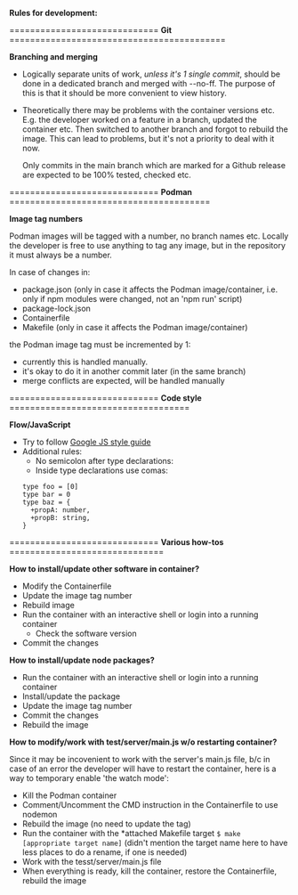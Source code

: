 **Rules for development:**

============================= **Git** ==========================================

**Branching and merging**

- Logically separate units of work, *unless it's 1 single commit*, should be
  done in a dedicated branch and merged with --no-ff. The purpose of this is
  that it should be more convenient to view history.

- Theoretically there may be problems with the container versions etc. E.g. the
  developer worked on a feature in a branch, updated the container etc. Then
  switched to another branch and forgot to rebuild the image. This can lead to
  problems, but it's not a priority to deal with it now.

  Only commits in the main branch which are marked for a Github release are
  expected to be 100% tested, checked etc.

============================= **Podman** =======================================

**Image tag numbers**

Podman images will be tagged with a number, no branch names etc. Locally the
developer is free to use anything to tag any image, but in the repository it
must always be a number.

In case of changes in:

- package.json (only in case it affects the Podman image/container, i.e. only if
  npm modules were changed, not an 'npm run' script)
- package-lock.json
- Containerfile
- Makefile (only in case it affects the Podman image/container)

the Podman image tag must be incremented by 1:

- currently this is handled manually.
- it's okay to do it in another commit later (in the same branch)
- merge conflicts are expected, will be handled manually

============================= **Code style** ===================================

**Flow/JavaScript**

- Try to follow [Google JS style guide](https://google.github.io/styleguide/jsguide.html)
- Additional rules:
  - No semicolon after type declarations:
  - Inside type declarations use comas:
  ```
  type foo = [0]
  type bar = 0
  type baz = {
    +propA: number,
    +propB: string,
  }
  ```

============================= **Various how-tos** ==============================

**How to install/update other software in container?**

- Modify the Containerfile
- Update the image tag number
- Rebuild image
- Run the container with an interactive shell or login into a running container
  - Check the software version
- Commit the changes

**How to install/update node packages?**

- Run the container with an interactive shell or login into a running container
- Install/update the package
- Update the image tag number
- Commit the changes
- Rebuild the image

**How to modify/work with test/server/main.js w/o restarting container?**

Since it may be incovenient to work with the server's main.js file, b/c in case
of an error the developer will have to restart the container, here is a way to
temporary enable 'the watch mode':

- Kill the Podman container
- Comment/Uncomment the CMD instruction in the Containerfile to use nodemon
- Rebuild the image (no need to update the tag)
- Run the container with the *attached Makefile target
  `$ make [appropriate target name]` (didn't mention the target name here to
  have less places to do a rename, if one is needed)
- Work with the tesst/server/main.js file
- When everything is ready, kill the container, restore the Containerfile,
  rebuild the image
